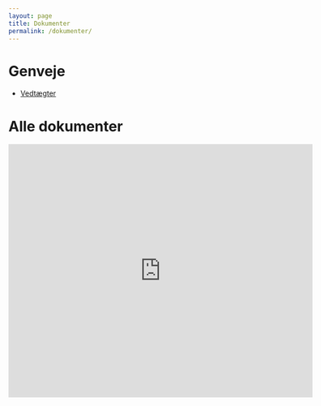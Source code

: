 ```yaml
---
layout: page
title: Dokumenter
permalink: /dokumenter/
---
```

# Genveje
* [Vedtægter](https://drive.google.com/file/d/19Uq8RvlRFmBK1Pbk6ZsRIMe0e10hWmp0/view?usp=drive_link)


# Alle dokumenter
<iframe src="https://drive.google.com/embeddedfolderview?id=1TXnk5A87oSGNqMPEheMtnUHSmLT5xQHK#list" width="600" height="500" frameborder="0"></iframe>